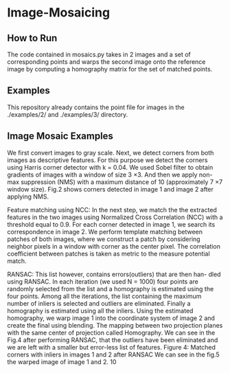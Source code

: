 # Image-Mosaicing

## How to Run 

The code contained in mosaics.py takes in 2 images and a set of corresponding points and warps the second image onto the reference image by computing a homography matrix for the set of matched points. 

## Examples

This repository already contains the point file for images in the ./examples/2/ and ./examples/3/ directory.

## Image Mosaic Examples

We first convert images to gray scale. Next, we detect corners from both images as descriptive features. For this purpose we detect the corners using
Harris corner detector with k = 0.04. We used Sobel filter to obtain gradients of images with a window of size 3 ×3. And then we apply non-max
suppression (NMS) with a maximum distance of 10 (approximately 7 ×7 window size). Fig.2 shows corners detected in image 1 and image 2 after applying NMS.

Feature matching using NCC: In the next step, we match the the extracted features in the two images using Normalized Cross Correlation (NCC) with a threshold equal to 0.9. For each corner detected in image 1, we search its correspondence in image 2. We perform template matching between patches of both images, where we construct a patch by considering neighbor pixels in a window with corner as the center pixel. The correlation coefficient between patches is taken as metric to the measure potential match.


RANSAC: This list however, contains errors(outliers) that are then han-
dled using RANSAC. In each iteration (we used N = 1000) four points are
randomly selected from the list and a homography is estimated using the four
points. Among all the iterations, the list containing the maximum number
of inliers is selected and outliers are eliminated. Finally a homography is
estimated using all the inliers. Using the estimated homography, we warp
image 1 into the coordinate system of image 2 and create the final using
blending. The mapping between two projection planes with the same center of projection called Homography.
We can see in the Fig.4 after performing RANSAC, that the outliers have
been eliminated and we are left with a smaller but error-less list of features.
Figure 4: Matched corners with inliers in images 1 and 2 after RANSAC
We can see in the fig.5 the warped image of image 1 and 2.
10

